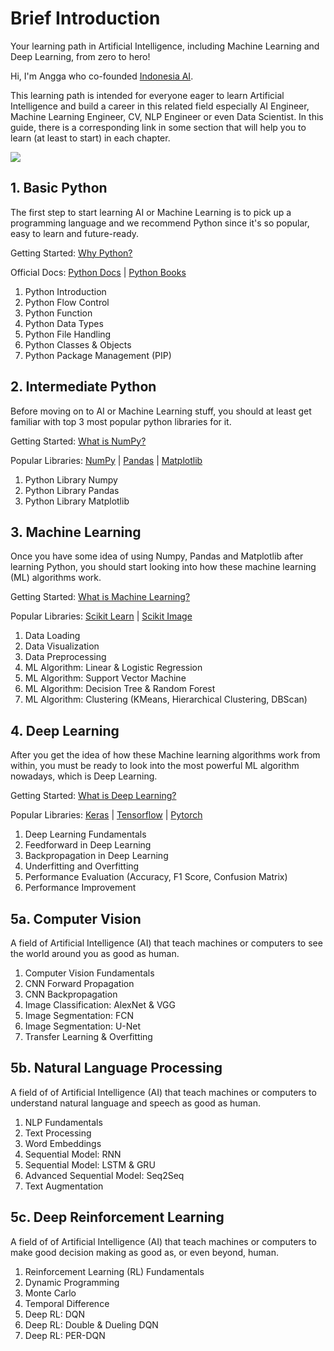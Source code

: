 # Brief Introduction

Your learning path in Artificial Intelligence, including Machine Learning and Deep Learning, from zero to hero!

Hi, I'm Angga who co-founded <a href="http://aiforindonesia.org/community" target="_blank">Indonesia AI</a>. 

This learning path is intended for everyone eager to learn Artificial Intelligence and build a career in this related field especially AI Engineer, Machine Learning Engineer, CV, NLP Engineer or even Data Scientist. In this guide, there is a corresponding link in some section that will help you to learn (at least to start) in each chapter.

![](./ai-learning-path.jpeg=100x100)

## 1. Basic Python

The first step to start learning AI or Machine Learning is to pick up a programming language and we recommend Python since it's so popular, easy to learn and future-ready.

Getting Started: <a href="https://www.upgrad.com/blog/reasons-why-python-popular-with-developers/" target="_blank">Why Python?</a>

Official Docs: <a href="https://www.python.org/" target="_blank">Python Docs</a> | <a href="https://realpython.com/best-python-books/" target="_blank">Python Books</a>

1. Python Introduction
2. Python Flow Control
3. Python Function
4. Python Data Types
5. Python File Handling
6. Python Classes & Objects
7. Python Package Management (PIP)

## 2. Intermediate Python

Before moving on to AI or Machine Learning stuff, you should at least get familiar with top 3 most popular python libraries for it.

Getting Started: <a href="https://en.wikipedia.org/wiki/NumPy" target="_blank">What is NumPy?</a>

Popular Libraries: <a href="https://numpy.org/" target="_blank">NumPy</a> | <a href="https://pandas.pydata.org/" target="_blank">Pandas</a> | <a href="https://matplotlib.org/" target="_blank">Matplotlib</a>

1. Python Library Numpy
2. Python Library Pandas
3. Python Library Matplotlib

## 3. Machine Learning

Once you have some idea of using Numpy, Pandas and Matplotlib after learning Python, you should start looking into how these machine learning (ML) algorithms work. 

Getting Started: <a href="https://www.ibm.com/cloud/learn/machine-learning" target="_blank">What is Machine Learning?</a>

Popular Libraries: <a href="https://scikit-learn.org/stable/" target="_blank">Scikit Learn</a> | <a href="https://scikit-image.org/" target="_blank">Scikit Image</a>

1. Data Loading
2. Data Visualization
3. Data Preprocessing
4. ML Algorithm: Linear & Logistic Regression
5. ML Algorithm: Support Vector Machine
6. ML Algorithm: Decision Tree & Random Forest
7. ML Algorithm: Clustering (KMeans, Hierarchical Clustering, DBScan)

## 4. Deep Learning

After you get the idea of how these Machine learning algorithms work from within, you must be ready to look into the most powerful ML algorithm nowadays, which is Deep Learning.

Getting Started: <a href="https://www.ibm.com/cloud/learn/deep-learning" target="_blank">What is Deep Learning?</a>

Popular Libraries: <a href="https://keras.io/" target="_blank">Keras</a> | <a href="https://www.tensorflow.org/" target="_blank">Tensorflow</a> | <a href="https://pytorch.org/" target="_blank">Pytorch</a>

1. Deep Learning Fundamentals
2. Feedforward in Deep Learning
3. Backpropagation in Deep Learning
4. Underfitting and Overfitting
5. Performance Evaluation (Accuracy, F1 Score, Confusion Matrix)
6. Performance Improvement

## 5a. Computer Vision

A field of Artificial Intelligence (AI) that teach machines or computers to see the world around you as good as human.

1. Computer Vision Fundamentals
2. CNN Forward Propagation
3. CNN Backpropagation
4. Image Classification: AlexNet & VGG
5. Image Segmentation: FCN
6. Image Segmentation: U-Net
7. Transfer Learning & Overfitting

## 5b. Natural Language Processing

A field of of Artificial Intelligence (AI) that teach machines or computers to understand natural language and speech as good as human.

1. NLP Fundamentals
2. Text Processing
3. Word Embeddings
4. Sequential Model: RNN
5. Sequential Model: LSTM & GRU
6. Advanced Sequential Model: Seq2Seq
7. Text Augmentation

## 5c. Deep Reinforcement Learning

A field of of Artificial Intelligence (AI) that teach machines or computers to make good decision making as good as, or even beyond, human.

1. Reinforcement Learning (RL) Fundamentals
2. Dynamic Programming
3. Monte Carlo
4. Temporal Difference
5. Deep RL: DQN
6. Deep RL: Double & Dueling DQN
7. Deep RL: PER-DQN

